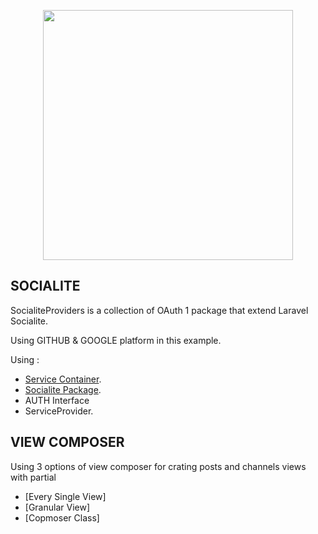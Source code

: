 <p align="center"><img src="https://madewithnetworkfra.fra1.digitaloceanspaces.com/spatie-space-production/1553/socialite.jpg" width="400"></p>


## SOCIALITE 
SocialiteProviders is a collection of OAuth 1 package that extend Laravel Socialite.

Using GITHUB & GOOGLE platform in this example.

Using :
- [Service Container](https://laravel.com/docs/8.x/container).
- [Socialite Package](https://laravel.com/docs/8.x/socialite).
- AUTH Interface 
- ServiceProvider.


## VIEW COMPOSER

Using 3 options of view composer for crating posts and channels views with partial
- [Every Single View]
- [Granular View]
- [Copmoser Class]

